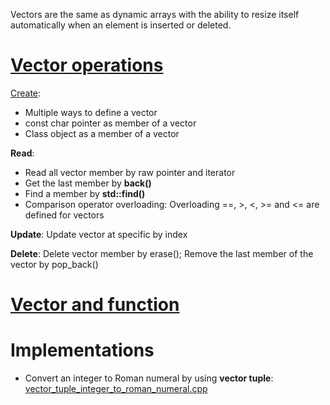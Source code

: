 Vectors are the same as dynamic arrays with the ability to resize itself automatically when an element is inserted or deleted.

# [Vector operations](Vector%20operations.md)

[Create](Create.md): 
* Multiple ways to define a vector 
* const char pointer as member of a vector
* Class object as a member of a vector

**Read**: 
* Read all vector member by raw pointer and iterator
* Get the last member by **back()**
* Find a member by **std::find()**
* Comparison operator overloading: Overloading ==, >, <, >= and <= are defined for vectors

**Update**: Update vector at specific by index

**Delete**: Delete vector member by erase(); Remove the last member of the vector by pop_back()

# [Vector and function]()
# Implementations
* Convert an integer to Roman numeral by using **vector tuple**: [vector_tuple_integer_to_roman_numeral.cpp](vector_tuple_integer_to_roman_numeral.cpp)
